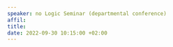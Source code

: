 ```yaml
---
speaker: no Logic Seminar (departmental conference)
affil: 
title: 
date: 2022-09-30 10:15:00 +02:00
---
```

